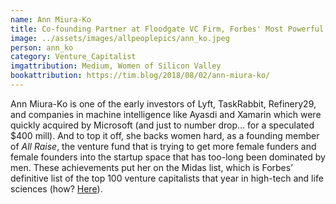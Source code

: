 ```yaml
---
name: Ann Miura-Ko
title: Co-founding Partner at Floodgate VC Firm, Forbes' Most Powerful Woman in Startups
image: ../assets/images/allpeoplepics/ann_ko.jpeg
person: ann_ko
category: Venture_Capitalist
imgattribution: Medium, Women of Silicon Valley
bookattribution: https://tim.blog/2018/08/02/ann-miura-ko/
---
```


Ann Miura-Ko is one of the early investors of Lyft, TaskRabbit, Refinery29, and companies in machine intelligence like Ayasdi and Xamarin which were quickly acquired by Microsoft (and just to number drop… for a speculated \$400 mill). And to top it off, she backs women hard, as a founding member of <i>All Raise</i>, the venture fund that is trying to get more female funders and female founders into the startup space that has too-long been dominated by men. These achievements put her on the Midas list, which is Forbes’ definitive list of the top 100 venture capitalists that year in high-tech and life sciences (how? <a href="http://fortune.com/2011/04/06/nitpicking-the-forbes-midas-list/">Here</a>).
